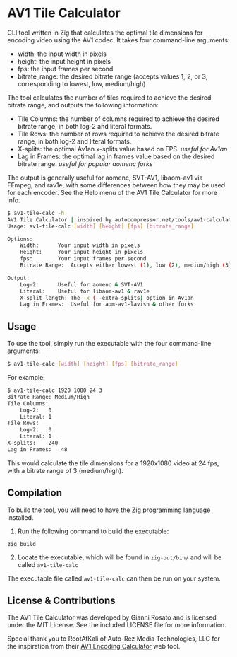 # AV1 Tile Calculator

CLI tool written in Zig that calculates the optimal tile dimensions for encoding video using the AV1 codec. It takes four command-line arguments:

* width: the input width in pixels
* height: the input height in pixels
* fps: the input frames per second
* bitrate_range: the desired bitrate range (accepts values 1, 2, or 3, corresponding to lowest, low, medium/high)

The tool calculates the number of tiles required to achieve the desired bitrate range, and outputs the following information:

* Tile Columns: the number of columns required to achieve the desired bitrate range, in both log-2 and literal formats.
* Tile Rows: the number of rows required to achieve the desired bitrate range, in both log-2 and literal formats.
* X-splits: the optimal Av1an x-splits value based on FPS. *useful for Av1an*
* Lag in Frames: the optimal lag in frames value based on the desired bitrate range. *useful for popular aomenc forks*

The output is generally useful for aomenc, SVT-AV1, libaom-av1 via FFmpeg, and rav1e, with some differences between how they may be used for each encoder. See the Help menu of the AV1 Tile Calculator for more info.

```bash
$ av1-tile-calc -h
AV1 Tile Calculator | inspired by autocompressor.net/tools/av1-calculator
Usage: av1-tile-calc [width] [height] [fps] [bitrate_range]

Options:
	Width:		Your input width in pixels
	Height:		Your input height in pixels
	fps:		Your input frames per second
	Bitrate Range:	Accepts either lowest (1), low (2), medium/high (3)

Output:
	Log-2:		Useful for aomenc & SVT-AV1
	Literal:	Useful for libaom-av1 & rav1e
	X-split length:	The -x (--extra-splits) option in Av1an
	Lag in Frames:	Useful for aom-av1-lavish & other forks
```

## Usage

To use the tool, simply run the executable with the four command-line arguments:
```bash
$ av1-tile-calc [width] [height] [fps] [bitrate_range]
```
For example:
```bash
$ av1-tile-calc 1920 1080 24 3
Bitrate Range: Medium/High
Tile Columns:
	Log-2:   0
	Literal: 1
Tile Rows:
	Log-2:   0
	Literal: 1
X-splits:	 240
Lag in Frames:	 48
```
This would calculate the tile dimensions for a 1920x1080 video at 24 fps, with a bitrate range of 3 (medium/high).

## Compilation

To build the tool, you will need to have the Zig programming language installed.

1. Run the following command to build the executable:
```
zig build
```

2. Locate the executable, which will be found in `zig-out/bin/` and will be called `av1-tile-calc`

The executable file called `av1-tile-calc` can then be run on your system.

## License & Contributions

The AV1 Tile Calculator was developed by Gianni Rosato and is licensed under the MIT License. See the included LICENSE file for more information.

Special thank you to RootAtKali of Auto-Rez Media Technologies, LLC for the inspiration from their [AV1 Encoding Calculator](https://autocompressor.net/tools/av1-calculator) web tool.